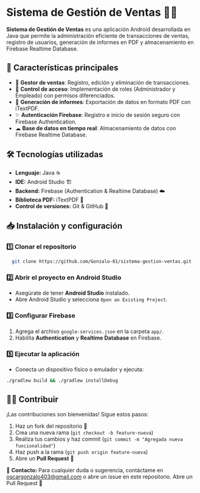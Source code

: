 # Sistema de Gestión de Ventas 💼📅

**Sistema de Gestión de Ventas** es una aplicación Android desarrollada en Java que permite la administración eficiente de transacciones de ventas, registro de usuarios, generación de informes en PDF y almacenamiento en Firebase Realtime Database.

## 🚀 Características principales

- 💼 **Gestor de ventas**: Registro, edición y eliminación de transacciones.
- 🔑 **Control de acceso**: Implementación de roles (Administrador y Empleado) con permisos diferenciados.
- 📅 **Generación de informes**: Exportación de datos en formato PDF con iTextPDF.
- ✨ **Autenticación Firebase**: Registro e inicio de sesión seguro con Firebase Authentication.
- ☁ **Base de datos en tiempo real**: Almacenamiento de datos con Firebase Realtime Database.


## 🛠️ Tecnologías utilizadas

- **Lenguaje:** Java ☕
- **IDE:** Android Studio 🏗️
- **Backend:** Firebase (Authentication & Realtime Database) ☁️
- **Biblioteca PDF:** iTextPDF 📅
- **Control de versiones:** Git & GitHub 🔗

## 📥 Instalación y configuración

### 1️⃣ Clonar el repositorio
```bash
  git clone https://github.com/Gonzalo-01/sistema-gestion-ventas.git
```

### 2️⃣ Abrir el proyecto en Android Studio
- Asegúrate de tener **Android Studio** instalado.
- Abre Android Studio y selecciona `Open an Existing Project`.

### 3️⃣ Configurar Firebase
1. Agrega el archivo `google-services.json` en la carpeta `app/`.
2. Habilita **Authentication** y **Realtime Database** en Firebase.

### 5️⃣ Ejecutar la aplicación
- Conecta un dispositivo físico o emulador y ejecuta:
```bash
./gradlew build && ./gradlew installDebug
```

## 👨‍💻 Contribuir
¡Las contribuciones son bienvenidas! Sigue estos pasos:
1. Haz un fork del repositorio 🍴
2. Crea una nueva rama (`git checkout -b feature-nueva`)
3. Realiza tus cambios y haz commit (`git commit -m "Agregada nueva funcionalidad"`)
4. Haz push a la rama (`git push origin feature-nueva`)
5. Abre un **Pull Request** 🚀


📧 **Contacto:** Para cualquier duda o sugerencia, contáctame en oscargonzalo403@gmail.com o abre un issue en este repositorio.
Abre un Pull Request 🚀


